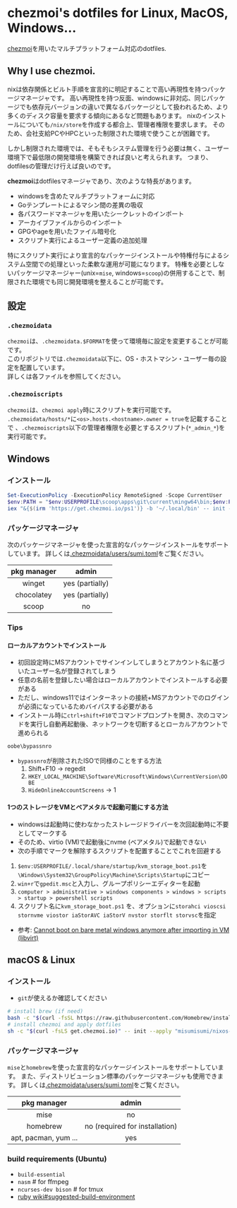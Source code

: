 # chezmoi's dotfiles for Linux, MacOS, Windows...

[chezmoi](https://www.chezmoi.io)を用いたマルチプラットフォーム対応のdotfiles.

## Why I use chezmoi.

nixは依存関係とビルト手順を宣言的に明記することで高い再現性を持つパッケージマネージャです。
高い再現性を持つ反面、windowsに非対応、同じパッケージでも依存元バージョンの違いで異なるパッケージとして扱われるため、より多くのディスク容量を要求する傾向にあるなど問題もあります。
nixのインストールについても`/nix/store`を作成する都合上、管理者権限を要求します。
そのため、会社支給PCやHPCといった制限された環境で使うことが困難です。

しかし制限された環境では、そもそもシステム管理を行う必要は無く、ユーザー環境下で最低限の開発環境を構築できれば良いと考えられます。
つまり、dotfilesの管理だけ行えば良いのです。

**chezmoi**はdotfilesマネージャであり、次のような特長があります。

- windowsを含めたマルチプラットフォームに対応
- Goテンプレートによるマシン間の差異の吸収
- 各パスワードマネージャを用いたシークレットのインポート
- アーカイブファイルからのインポート
- GPGやageを用いたファイル暗号化
- スクリプト実行によるユーザー定義の追加処理

特にスクリプト実行により宣言的なパッケージインストールや特権付与によるシステム空間での処理といった柔軟な運用が可能になります。
特権を必要としないパッケージマネージャー(unix=`mise`, windows=`scoop`)の併用することで、制限された環境でも同じ開発環境を整えることが可能です。

## 設定

### `.chezmoidata`

`chezmoi`は、`.chezmoidata.$FORMAT`を使って環境毎に設定を変更することが可能です。  
このリポジトリでは`.chezmoidata`以下に、OS・ホストマシン・ユーザー毎の設定を配置しています。  
詳しくは各ファイルを参照してください。

### `.chezmoiscripts`

`chezmoi`は、`chezmoi apply`時にスクリプトを実行可能です。  
`.chezmoidata/hosts/*`に`<os>.hosts.<hostname>.owner = true`を記載することで 、`.chezmoiscripts`以下の管理者権限を必要とするスクリプト(`*_admin_*`)を実行可能です。

## Windows

### インストール

```ps1
Set-ExecutionPolicy -ExecutionPolicy RemoteSigned -Scope CurrentUser
$env:PATH = "$env:USERPROFILE\scoop\apps\git\current\mingw64\bin;$env:PATH"
iex "&{$(irm 'https://get.chezmoi.io/ps1')} -b '~/.local/bin' -- init --apply misumisumi/nixos-desktop-config"
```

### パッケージマネージャ

次のパッケージマネージャを使った宣言的なパッケージインストールをサポートしています。
詳しくは[.chezmoidata/users/sumi.toml](.chezmoidata/users/sumi.toml)をご覧ください。

| pkg manager |      admin      |
| :---------: | :-------------: |
|   winget    | yes (partially) |
| chocolatey  | yes (partially) |
|    scoop    |       no        |

### Tips

#### ローカルアカウントでインストール

- 初回設定時にMSアカウントでサインインしてしまうとアカウント名に基づいたユーザー名が登録されてしまう
- 任意の名前を登録したい場合はローカルアカウントでインストールする必要がある
- ただし、windows11ではインターネットの接続+MSアカウントでのログインが必須になっているためバイパスする必要がある
- インストール時に`ctrl+shift+F10`でコマンドプロンプトを開き、次のコマンドを実行し自動再起動後、ネットワークを切断するとローカルアカウントで進められる

```bat
oobe\bypassnro
```

- `bypassnro`が削除されたISOで同様のことをする方法
  1.  Shift+F10 -> regedit
  2.  `HKEY_LOCAL_MACHINE\Software\Microsoft\Windows\CurrentVersion\OOBE`
  3.  `HideOnlineAccountScreens` -> 1

#### 1つのストレージをVMとベアメタルで起動可能にする方法

- windowsは起動時に使わなかったストレージドライバーを次回起動時に不要としてマークする
- そのため、virtio (VM)で起動後にnvme (ベアメタル)で起動できない
- 次の手順でマークを解除するスクリプトを配置することでこれを回避する

1. `$env:USERPROFILE/.local/share/startup/kvm_storage_boot.ps1`を`\Windows\System32\GroupPolicy\Machine\Scripts\Startup`にコピー
2. `win+r`で`gpedit.msc`と入力し、グループポリシーエディターを起動
3. `computer > administrative > windows components > windows > scripts > startup > powershell scripts`
4. スクリプト名に`kvm_storage_boot.ps1` を、オプションに`storahci vioscsi stornvme viostor iaStorAVC iaStorV nvstor storflt storvsc`を指定

- 参考: [Cannot boot on bare metal windows anymore after importing in VM (libvirt)](https://www.reddit.com/r/VFIO/comments/kkoyvj/cannot_boot_on_bare_metal_windows_anymore_after/)

## macOS & Linux

### インストール

- `git`が使えるか確認してください

```sh
# install brew (if need)
bash -c "$(curl -fsSL https://raw.githubusercontent.com/Homebrew/install/HEAD/install.sh)"
# install chezmoi and apply dotfiles
sh -c "$(curl -fsLS get.chezmoi.io)" -- init --apply "misumisumi/nixos-desktop-config"
```

### パッケージマネージャ

`mise`と`homebrew`を使った宣言的なパッケージインストールをサポートしています。
また、ディストリビューション標準のパッケージマネージャも使用できます。
詳しくは[.chezmoidata/users/sumi.toml](.chezmoidata/users/sumi.toml)をご覧ください。

|     pkg manager      |             admin              |
| :------------------: | :----------------------------: |
|         mise         |               no               |
|       homebrew       | no (required for installation) |
| apt, pacman, yum ... |              yes               |

### build requirements (Ubuntu)

- `build-essential`
- `nasm` # for ffmpeg
- `ncurses-dev bison` # for tmux
- [ruby wiki#suggested-build-environment](https://github.com/rbenv/ruby-build/wiki#suggested-build-environment)
